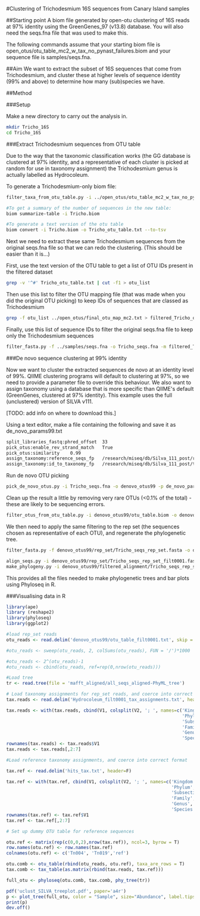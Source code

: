 #Clustering of Trichodesmium 16S sequences from Canary Island samples

##Starting point
A biom file generated by open-otu clustering of 16S reads at 97% identity using the GreenGenes_97 (v13.8) database. You will also need the seqs.fna file that was used to make this.

The following commands assume that your starting biom file is open_otus/otu_table_mc2_w_tax_no_pynast_failures.biom and your sequence file is samples/seqs.fna.

##Aim
We want to extract the subset of 16S sequences that come from Trichodesmium, and cluster these at higher levels of sequence identity (99% and above) to determine how many (sub)species we have.

##Method

###Setup

Make a new directory to carry out the analysis in.

```bash
mkdir Tricho_16S
cd Tricho_16S
```

###Extract Trichodesmium sequences from OTU table

Due to the way that the taxonomic classification works (the GG database is clustered at 97% identity, and a representative of each cluster is picked at random for use in taxonomy assignment) the Trichodesmium genus is actually labelled as Hydrocoleum.

To generate a Trichodesmium-only biom file:

```bash
filter_taxa_from_otu_table.py -i ../open_otus/otu_table_mc2_w_tax_no_pynast_failures.biom -o Tricho.biom -p g__Hydrocoleum

#To get a summary of the number of sequences in the new table:
biom summarize-table -i Tricho.biom

#To generate a text version of the otu table
biom convert -i Tricho.biom -o Tricho_otu_table.txt --to-tsv
```

Next we need to extract these same Trichodesmium sequences from the original seqs.fna file so that we can redo the clustering. (This should be easier than it is...)

First, use the text version of the OTU table to get a list of OTU IDs present in the filtered dataset

```bash
grep -v '^#' Tricho_otu_table.txt | cut -f1 > otu_list
```

Then use this list to filter the OTU mapping file (that was made when you did the original OTU picking) to keep IDs of sequences that are classed as Trichodesmium

```bash
grep -f otu_list ../open_otus/final_otu_map_mc2.txt > filtered_Tricho_otu_map.txt
```

Finally, use this list of sequence IDs to filter the original seqs.fna file to keep only the Trichodesmium sequences

```bash
filter_fasta.py -f ../samples/seqs.fna -o Tricho_seqs.fna -m filtered_Tricho_otu_map.txt
```

###De novo sequence clustering at 99% identity

Now we want to cluster the extracted sequences de novo at an identity level of 99%. QIIME clustering programs will default to clustering at 97%, so we need to provide a parameter file to override this behaviour. We also want to assign taxonomy using a database that is more specific than QIIME's default (GreenGenes, clustered at 97% identity). This example uses the full (unclustered) version of SILVA v111.

[TODO: add info on where to download this.]

Using a text editor, make a file containing the following and save it as de_novo_params99.txt

```bash
split_libraries_fastq:phred_offset  33
pick_otus:enable_rev_strand_match   True
pick_otus:similarity    0.99
assign_taxonomy:reference_seqs_fp   /research/miseq/db/Silva_111_post/rep_set/Silva_111_full_unique.fasta
assign_taxonomy:id_to_taxonomy_fp   /research/miseq/db/Silva_111_post/taxonomy/Silva_111_taxa_map_full.txt
```

Run de novo OTU picking

```bash
pick_de_novo_otus.py -i Tricho_seqs.fna -o denovo_otus99 -p de_novo_params99.txt
```

Clean up the result a little by removing very rare OTUs (<0.1% of the total) - these are likely to be sequencing errors.

```bash
filter_otus_from_otu_table.py -i denovo_otus99/otu_table.biom -o denovo_otus99/otu_table_filt0001.biom --min_count_fraction 0.001
```

We then need to apply the same filtering to the rep set (the sequences chosen as representative of each OTU), and regenerate the phylogenetic tree.

```bash
filter_fasta.py -f denovo_otus99/rep_set/Tricho_seqs_rep_set.fasta -o denovo_otus99/rep_set/Tricho_seqs_rep_set_filt0001.fasta -b denovo_otus99/otu_table_filt0001.biom

align_seqs.py -i denovo_otus99/rep_set/Tricho_seqs_rep_set_filt0001.fasta -o denovo_otus99/filtered_alignment
make_phylogeny.py -i denovo_otus99/filtered_alignment/Tricho_seqs_rep_set_filt0001_aligned.fasta 

```

This provides all the files needed to make phylogenetic trees and bar plots using Phyloseq in R.

###Visualising data in R

```r
library(ape)
library (reshape2)
library(phyloseq)
library(ggplot2)

#load rep_set reads
otu_reads <- read.delim('denovo_otus99/otu_table_filt0001.txt', skip = 1, row.names = 1)

#otu_reads <- sweep(otu_reads, 2, colSums(otu_reads), FUN = '/')*1000

#otu_reads <- 2^(otu_reads)-1
#otu_reads <- cbind(otu_reads, ref=rep(0,nrow(otu_reads)))

#Load tree
tr <- read.tree(file = 'mafft_aligned/all_seqs_aligned-PhyML_tree')

# Load taxonomy assignments for rep_set reads, and coerce into correct format
tax.reads <- read.delim('Hydrocoleum_filt0001_tax_assignments.txt', header=F)

tax.reads <- with(tax.reads, cbind(V1, colsplit(V2, '; ', names=c('Kingdom',
                                                                  'Phylum',
                                                                  'Subsection',
                                                                  'Family',
                                                                  'Genus',
                                                                  'Species'))))
rownames(tax.reads) <- tax.reads$V1
tax.reads <- tax.reads[,2:7]

#Load reference taxonomy assignments, and coerce into correct format

tax.ref <- read.delim('hits_tax.txt', header=F)

tax.ref <- with(tax.ref, cbind(V1, colsplit(V2, '; ', names=c('Kingdom',
                                                              'Phylum',
                                                              'Subsection',
                                                              'Family',
                                                              'Genus',
                                                              'Species'))))
rownames(tax.ref) <- tax.ref$V1
tax.ref <- tax.ref[,2:7]

# Set up dummy OTU table for reference sequences

otu.ref <- matrix(rep(c(0,0,2),nrow(tax.ref)), ncol=3, byrow = T)
row.names(otu.ref) <- row.names(tax.ref)
colnames(otu.ref) <- c('Tn004', 'Tn019','ref')

otu.comb <- otu_table(rbind(otu_reads, otu.ref), taxa_are_rows = T)
tax.comb <- tax_table(as.matrix(rbind(tax.reads, tax.ref)))

full_otu <- phyloseq(otu.comb, tax.comb, phy_tree(tr))

pdf('uclust_SILVA_treeplot.pdf', paper='a4r')
p <- plot_tree(full_otu, color = "Sample", size="Abundance", label.tips = "taxa_names", sizebase = 2, base.spacing = 0.05)
print(p)
dev.off()
```